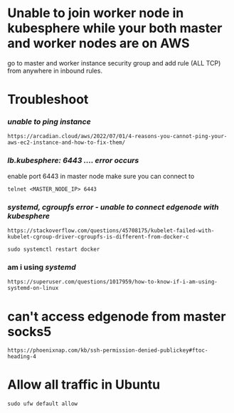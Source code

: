 # Unable to join worker node in kubesphere while your both master and worker nodes are on AWS
go to master and worker instance security group and add rule (ALL TCP) from anywhere in  inbound rules.






# Troubleshoot

### *unable to ping instance*
```
https://arcadian.cloud/aws/2022/07/01/4-reasons-you-cannot-ping-your-aws-ec2-instance-and-how-to-fix-them/
```

### *lb.kubesphere: 6443 .... error occurs*
enable port 6443 in master node
make sure you can connect to
```
telnet <MASTER_NODE_IP> 6443
```

### *systemd, cgroupfs error - unable to connect edgenode with kubesphere*
```
https://stackoverflow.com/questions/45708175/kubelet-failed-with-kubelet-cgroup-driver-cgroupfs-is-different-from-docker-c
```
```
sudo systemctl restart docker
```

### am i using *systemd*
```
https://superuser.com/questions/1017959/how-to-know-if-i-am-using-systemd-on-linux
```

# can't access edgenode from master socks5
```
https://phoenixnap.com/kb/ssh-permission-denied-publickey#ftoc-heading-4
```

# Allow all traffic in Ubuntu
```
sudo ufw default allow
```
